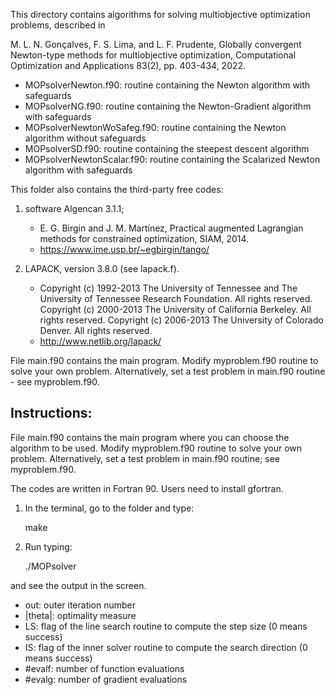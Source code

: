 This directory contains algorithms for solving multiobjective optimization problems, described in

M. L. N. Gonçalves, F. S. Lima, and L. F. Prudente, Globally convergent Newton-type methods for multiobjective optimization, Computational Optimization and Applications 83(2), pp. 403-434, 2022. 

- MOPsolverNewton.f90: routine containing the Newton algorithm with safeguards
- MOPsolverNG.f90: routine containing the Newton-Gradient algorithm with safeguards
- MOPsolverNewtonWoSafeg.f90: routine containing the Newton algorithm without safeguards
- MOPsolverSD.f90: routine containing the steepest descent algorithm
- MOPsolverNewtonScalar.f90: routine containing the Scalarized Newton algorithm with safeguards

This folder also contains the third-party free codes: 
1) software Algencan 3.1.1;
    -  E. G. Birgin and J. M. Martı́nez, Practical augmented Lagrangian methods for constrained optimization, SIAM, 2014.
    - https://www.ime.usp.br/~egbirgin/tango/

2) LAPACK, version 3.8.0 (see lapack.f).
   - Copyright (c) 1992-2013 The University of Tennessee and The University of Tennessee Research Foundation.  All rights reserved.
     Copyright (c) 2000-2013 The University of California Berkeley. All rights reserved.
     Copyright (c) 2006-2013 The University of Colorado Denver.  All rights reserved.
   - http://www.netlib.org/lapack/

File main.f90 contains the main program. Modify myproblem.f90 routine to solve your own problem. Alternatively, set a test problem in main.f90 routine - see myproblem.f90.

Instructions:
-------------

File main.f90 contains the main program where you can choose the algorithm to be used.
Modify myproblem.f90 routine to solve your own problem. Alternatively, set a test problem in main.f90 routine; see myproblem.f90.

The codes are written in Fortran 90. Users need to install gfortran.

1) In the terminal, go to the folder and type:

    make

2) Run typing:

    ./MOPsolver

and see the output in the screen.

- out: outer iteration number
- |theta|: optimality measure 
- LS: flag of the line search routine to compute the step size (0 means success)
- IS: flag of the inner solver routine to compute the search direction (0 means success)
- #evalf: number of function evaluations
- #evalg: number of gradient evaluations

